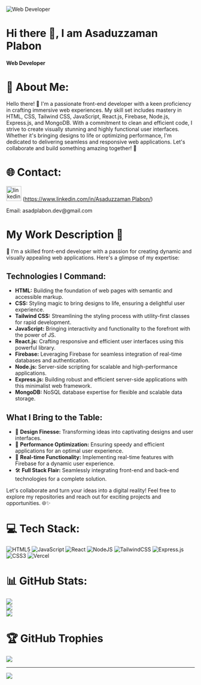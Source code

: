 
![Web Developer](https://i.ibb.co/jJsRJGF/rsz-1-c8521f65-ee3a-4977-9628-23ada09ae371.jpg)
# Hi there 👋, I am Asaduzzaman Plabon
#### Web Developer
# 💫 About Me:
Hello there! 👋 I'm a passionate front-end developer with a keen proficiency in crafting immersive web experiences. My skill set includes mastery in HTML, CSS, Tailwind CSS, JavaScript, React.js, Firebase, Node.js, Express.js, and MongoDB. With a commitment to clean and efficient code, I strive to create visually stunning and highly functional user interfaces. Whether it's bringing designs to life or optimizing performance, I'm dedicated to delivering seamless and responsive web applications. Let's collaborate and build something amazing together! 🚀


# 🌐 Contact:
<img src='https://cdn.jsdelivr.net/npm/simple-icons@3.0.1/icons/linkedin.svg' alt='linkedin' height='40'>  ([https://www.linkedin.com/in/Asaduzzaman Plabon/](https://www.linkedin.com/in/asaduzzaman-plabon-2b7917241?utm_source=share&utm_campaign=share_via&utm_content=profile&utm_medium=android_app))  
<p>Email: asadplabon.dev@gmail.com</p>

# My Work Description 🚀

👋 I'm a skilled front-end developer with a passion for creating dynamic and visually appealing web applications. Here's a glimpse of my expertise:

## Technologies I Command:
- **HTML:** Building the foundation of web pages with semantic and accessible markup.
- **CSS:** Styling magic to bring designs to life, ensuring a delightful user experience.
- **Tailwind CSS:** Streamlining the styling process with utility-first classes for rapid development.
- **JavaScript:** Bringing interactivity and functionality to the forefront with the power of JS.
- **React.js:** Crafting responsive and efficient user interfaces using this powerful library.
- **Firebase:** Leveraging Firebase for seamless integration of real-time databases and authentication.
- **Node.js:** Server-side scripting for scalable and high-performance applications.
- **Express.js:** Building robust and efficient server-side applications with this minimalist web framework.
- **MongoDB:** NoSQL database expertise for flexible and scalable data storage.

## What I Bring to the Table:
- 🎨 **Design Finesse:** Transforming ideas into captivating designs and user interfaces.
- 🚀 **Performance Optimization:** Ensuring speedy and efficient applications for an optimal user experience.
- 🔄 **Real-time Functionality:** Implementing real-time features with Firebase for a dynamic user experience.
- 🛠️ **Full Stack Flair:** Seamlessly integrating front-end and back-end technologies for a complete solution.

Let's collaborate and turn your ideas into a digital reality! Feel free to explore my repositories and reach out for exciting projects and opportunities. 🌐✨


# 💻 Tech Stack:
![HTML5](https://img.shields.io/badge/html5-%23E34F26.svg?style=for-the-badge&logo=html5&logoColor=white) ![JavaScript](https://img.shields.io/badge/javascript-%23323330.svg?style=for-the-badge&logo=javascript&logoColor=%23F7DF1E) ![React](https://img.shields.io/badge/react-%2320232a.svg?style=for-the-badge&logo=react&logoColor=%2361DAFB) ![NodeJS](https://img.shields.io/badge/node.js-6DA55F?style=for-the-badge&logo=node.js&logoColor=white) ![TailwindCSS](https://img.shields.io/badge/tailwindcss-%2338B2AC.svg?style=for-the-badge&logo=tailwind-css&logoColor=white) ![Express.js](https://img.shields.io/badge/express.js-%23404d59.svg?style=for-the-badge&logo=express&logoColor=%2361DAFB) ![CSS3](https://img.shields.io/badge/css3-%231572B6.svg?style=for-the-badge&logo=css3&logoColor=white) ![Vercel](https://img.shields.io/badge/vercel-%23000000.svg?style=for-the-badge&logo=vercel&logoColor=white)
# 📊 GitHub Stats:
![](https://github-readme-stats.vercel.app/api?username=Plabon-dev&theme=tokyonight&hide_border=true&include_all_commits=true&count_private=true)<br/>
![](https://github-readme-streak-stats.herokuapp.com/?user=Plabon-dev&theme=tokyonight&hide_border=true)<br/>
![](https://github-readme-stats.vercel.app/api/top-langs/?username=Plabon-dev&theme=tokyonight&hide_border=true&include_all_commits=true&count_private=true&layout=compact)

# 🏆 GitHub Trophies
![](https://github-profile-trophy.vercel.app/?username=Plabon-dev&theme=radical&no-frame=true&no-bg=false&margin-w=4)

---
[![](https://visitcount.itsvg.in/api?id=Plabon-dev&icon=5&color=6)](https://visitcount.itsvg.in)

<!-- Proudly created with GPRM ( https://gprm.itsvg.in ) -->
